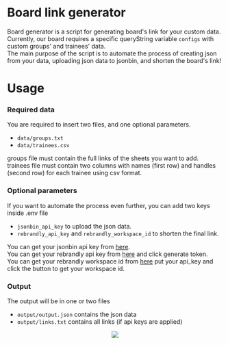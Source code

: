 # Board link generator
Board generator is a script for generating board's link for your custom data. <br>
Currently, our board requires a specific queryString variable `configs` with custom groups' and trainees' data. <br>
The main purpose of the script is to automate the process of creating json from your data, uploading json data to jsonbin, and shorten the board's link!

# Usage
### Required data
You are required to insert two files, and one optional parameters.
- `data/groups.txt`
- `data/trainees.csv` 

groups file must contain the full links of the sheets you want to add. <br>
trainees file must contain two columns with names (first row) and handles (second row) for each trainee using csv format.

### Optional parameters
If you want to automate the process even further, you can add two keys inside .env file
- `jsonbin_api_key` to upload the json data.
- `rebrandly_api_key` and `rebrandly_workspace_id` to shorten the final link.

You can get your jsonbin api key from [here](https://jsonbin.io/api-keys). <br>
You can get your rebrandly api key from [here](https://app.rebrandly.com/account/api-keys) and click generate token. <br>
You can get your rebrandly workspace id from [here](https://developers.rebrandly.com/reference/list-workspaces-endpoint) put your api_key and click the button to get your workspace id. <br>

### Output
The output will be in one or two files
- `output/output.json` contains the json data
- `output/links.txt` contains all links (if api keys are applied) 

<p align="center">
  <img src="https://i.ibb.co/VJGyZ7f/Screenshot-from-2021-11-15-23-21-31.png" />
</p>
